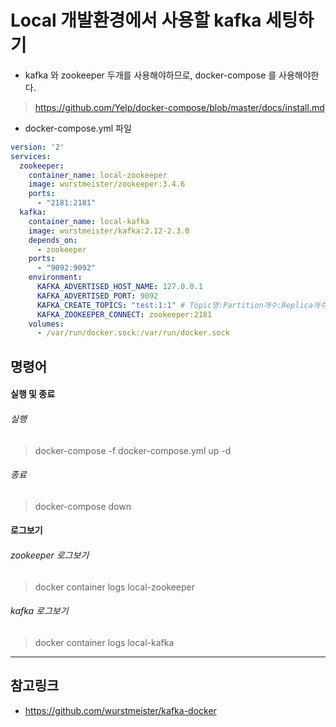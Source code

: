 # Local 개발환경에서 사용할 kafka 세팅하기
- kafka 와 zookeeper 두개를 사용해야하므로, docker-compose 를 사용해야한다.

> https://github.com/Yelp/docker-compose/blob/master/docs/install.md

- docker-compose.yml 파일
```yaml
version: '2'
services:
  zookeeper:
    container_name: local-zookeeper
    image: wurstmeister/zookeeper:3.4.6
    ports:
      - "2181:2181"
  kafka:
    container_name: local-kafka
    image: wurstmeister/kafka:2.12-2.3.0
    depends_on:
      - zookeeper
    ports:
      - "9092:9092"
    environment:
      KAFKA_ADVERTISED_HOST_NAME: 127.0.0.1
      KAFKA_ADVERTISED_PORT: 9092
      KAFKA_CREATE_TOPICS: "test:1:1" # Topic명:Partition개수:Replica개수
      KAFKA_ZOOKEEPER_CONNECT: zookeeper:2181
    volumes:
      - /var/run/docker.sock:/var/run/docker.sock
```

## 명령어
#### 실행 및 종료

###### 실행
> docker-compose -f docker-compose.yml up -d

###### 종료

> docker-compose down

#### 로그보기

###### zookeeper 로그보기

> docker container logs local-zookeeper

###### kafka 로그보기

> docker container logs local-kafka


---
## 참고링크 
- https://github.com/wurstmeister/kafka-docker
